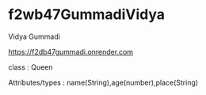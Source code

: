 # f2wb47GummadiVidya
Vidya Gummadi

https://f2db47gummadi.onrender.com

class : Queen

Attributes/types : name(String),age(number),place(String)
